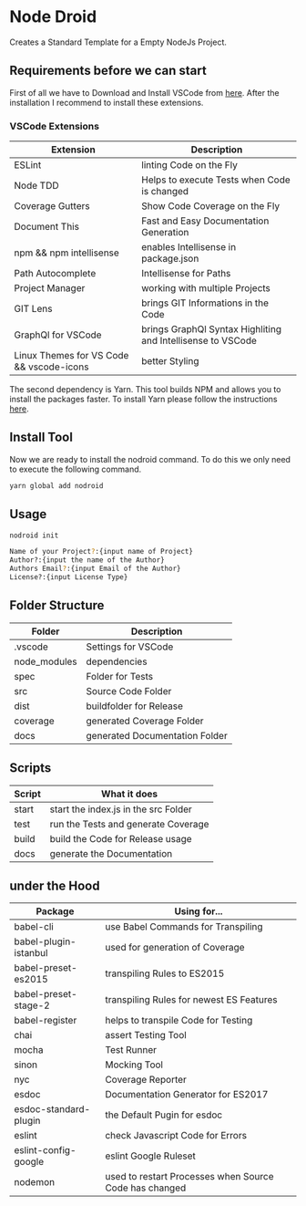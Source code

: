 # Node Droid

Creates a Standard Template for a Empty NodeJs Project.

## Requirements before we can start

First of all we have to Download and Install VSCode from [here](https://code.visualstudio.com/). After the installation I recommend to install these extensions.

### VSCode Extensions

| Extension                                | Description                                                 |
|------------------------------------------|-------------------------------------------------------------|
| ESLint                                   | linting Code on the Fly                                     |
| Node TDD                                 | Helps to execute Tests when Code is changed                 |
| Coverage Gutters                         | Show Code Coverage on the Fly                               |
| Document This                            | Fast and Easy Documentation Generation                      |
| npm && npm intellisense                  | enables Intellisense in package.json                        |
| Path Autocomplete                        | Intellisense for Paths                                      |
| Project Manager                          | working with multiple Projects                              |
| GIT Lens                                 | brings GIT Informations in the Code                         |
| GraphQl for VSCode                       | brings GraphQl Syntax Highliting and Intellisense to VSCode |
| Linux Themes for VS Code && vscode-icons | better Styling                                              |

The second dependency is Yarn. This tool builds NPM and allows you to install the packages faster. To install Yarn please follow the instructions [here](https://yarnpkg.com/en/docs/install).

## Install Tool

Now we are ready to install the nodroid command. To do this we only need to execute the following command.

```bash
yarn global add nodroid
```

## Usage

```bash
nodroid init

Name of your Project?:{input name of Project}
Author?:{input the name of the Author}
Authors Email?:{input Email of the Author}
License?:{input License Type}
```

## Folder Structure

| Folder       | Description                    |
|--------------|--------------------------------|
| .vscode      | Settings for VSCode            |
| node_modules | dependencies                   |
| spec         | Folder for Tests               |
| src          | Source Code Folder             |
| dist         | buildfolder for Release        |
| coverage     | generated Coverage Folder      |
| docs         | generated Documentation Folder |

## Scripts

| Script | What it does                         |
|--------|--------------------------------------|
| start  | start the index.js in the src Folder |
| test   | run the Tests and generate Coverage  |
| build  | build the Code for Release usage     |
| docs   | generate the Documentation           |

## under the Hood

| Package               | Using for...                                           |
|-----------------------|--------------------------------------------------------|
| babel-cli             | use Babel Commands for Transpiling                     |
| babel-plugin-istanbul | used for generation of Coverage                        |
| babel-preset-es2015   | transpiling Rules to ES2015                            |
| babel-preset-stage-2  | transpiling Rules for newest ES Features               |
| babel-register        | helps to transpile Code for Testing                    |
| chai                  | assert Testing Tool                                    |
| mocha                 | Test Runner                                            |
| sinon                 | Mocking Tool                                           |
| nyc                   | Coverage Reporter                                      |
| esdoc                 | Documentation Generator for ES2017                     |
| esdoc-standard-plugin | the Default Pugin for esdoc                            |
| eslint                | check Javascript Code for Errors                       |
| eslint-config-google  | eslint Google Ruleset                                  |
| nodemon               | used to restart Processes when Source Code has changed |